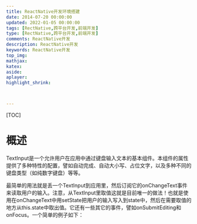 ```yaml
---
title: ReactNative开发环境搭建
date: 2014-07-20 00:00:00
updated: 2022-01-05 00:00:00
tags: [RectNative,跨平台开发,前端开发]
type: [RectNative,跨平台开发,前端开发]
comments: ReactNative开发
description: ReactNative开发
keywords: ReactNative开发
top_img:
mathjax:
katex:
aside:
aplayer:
highlight_shrink:



---
```


[TOC]

# 概述

TextInput是一个允许用户在应用中通过键盘输入文本的基本组件。本组件的属性提供了多种特性的配置，譬如自动完成、自动大小写、占位文字，以及多种不同的键盘类型（如纯数字键盘）等等。

最简单的用法就是丢一个TextInput到应用里，然后订阅它的onChangeText事件来读取用户的输入。注意，从TextInput里取值这就是目前唯一的做法！也就是使用在onChangeText中用setState把用户的输入写入到state中，然后在需要取值的地方从this.state中取出值。它还有一些其它的事件，譬如onSubmitEditing和onFocus。一个简单的例子如下：